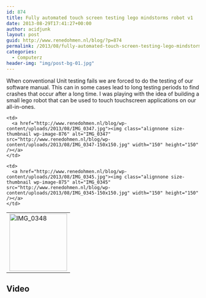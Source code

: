 ```yaml
---
id: 874
title: Fully automated touch screen testing lego mindstorms robot v1
date: 2013-08-29T17:41:27+00:00
author: acidjunk
layout: post
guid: http://www.renedohmen.nl/blog/?p=874
permalink: /2013/08/fully-automated-touch-screen-testing-lego-mindstorms-robot-v1/
categories:
  - Computerz
header-img: "img/post-bg-01.jpg"
---
```

When conventional Unit testing fails we are forced to do the testing of our software manual. This can in some cases lead to long testing periods to find crashes that occur after a long time. I was playing with the idea of building a small lego robot that can be used to touch touchscreen applications on our all-in-ones.

<table>
  <tr>
    <td>
      <a href="http://www.renedohmen.nl/blog/wp-content/uploads/2013/08/IMG_0348.jpg"><img class="alignnone size-thumbnail wp-image-877" alt="IMG_0348" src="http://www.renedohmen.nl/blog/wp-content/uploads/2013/08/IMG_0348-150x150.jpg" width="150" height="150" /></a>
    </td>
    
    <td>
      <a href="http://www.renedohmen.nl/blog/wp-content/uploads/2013/08/IMG_0347.jpg"><img class="alignnone size-thumbnail wp-image-876" alt="IMG_0347" src="http://www.renedohmen.nl/blog/wp-content/uploads/2013/08/IMG_0347-150x150.jpg" width="150" height="150" /></a>
    </td>
    
    <td>
      <a href="http://www.renedohmen.nl/blog/wp-content/uploads/2013/08/IMG_0345.jpg"><img class="alignnone size-thumbnail wp-image-875" alt="IMG_0345" src="http://www.renedohmen.nl/blog/wp-content/uploads/2013/08/IMG_0345-150x150.jpg" width="150" height="150" /></a>
    </td>
  </tr>
</table>

## Video